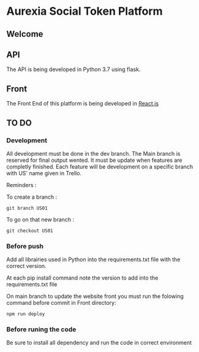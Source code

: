 # Aurexia Social Token Platform

## Welcome 

## API

The API is being developed in Python 3.7 using flask.

## Front

The Front End of this platform is being developed in [React.js](https://fr.reactjs.org/docs/getting-started.html)

## TO DO

### Development

All development must be done in the dev branch.
The Main branch is reserved for final output wented. It must be update when features are completly finished. Each feature will be development on a specific branch with US' name given in Trello.

Reminders :

To create a branch :

```command
git branch US01
```

To go on that new branch :

```command
git checkout US01
```

### Before push

Add all librairies used in Python into the requirements.txt file with the correct version.

At each pip install command note the version to add into the requirements.txt file

On main branch to update the website front you must run the folowing command before commit in Front directory:

```command
npm run deploy
```

### Before runing the code

Be sure to install all dependency and run the code in correct environment

